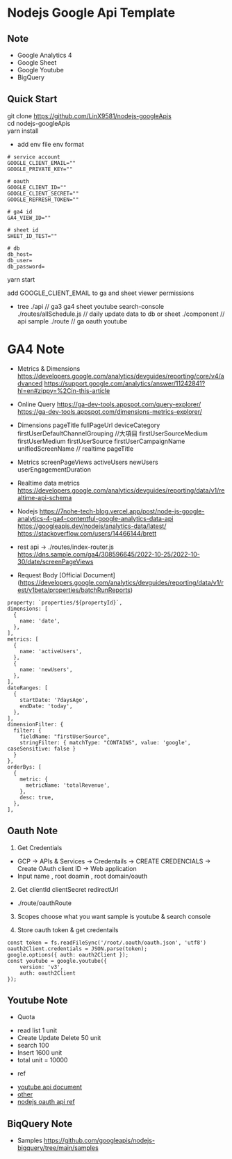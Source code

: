 # Nodejs Google Api Template

## Note
* Google Analytics 4
* Google Sheet
* Google Youtube
* BigQuery

## Quick Start
git clone https://github.com/LinX9581/nodejs-googleApis  
cd nodejs-googleApis  
yarn install  

* add env file
env format
```
# service account
GOOGLE_CLIENT_EMAIL=""
GOOGLE_PRIVATE_KEY=""

# oauth
GOOGLE_CLIENT_ID=""
GOOGLE_CLIENT_SECRET=""
GOOGLE_REFRESH_TOKEN=""

# ga4 id 
GA4_VIEW_ID=""

# sheet id
SHEET_ID_TEST=""

# db
db_host=
db_user=
db_password=
```
yarn start  

add GOOGLE_CLIENT_EMAIL to ga and sheet viewer permissions  

* tree
./api                     // ga3 ga4 sheet youtube search-console
./routes/allSchedule.js   // daily update data to db or sheet
./component               // api sample
./route                   // ga oauth youtube

# GA4 Note
* Metrics & Dimensions
https://developers.google.com/analytics/devguides/reporting/core/v4/advanced
https://support.google.com/analytics/answer/11242841?hl=en#zippy=%2Cin-this-article

* Online Query
https://ga-dev-tools.appspot.com/query-explorer/
https://ga-dev-tools.appspot.com/dimensions-metrics-explorer/

* Dimensions
pageTitle
fullPageUrl
deviceCategory
firstUserDefaultChannelGrouping   //大項目
firstUserSourceMedium             
firstUserMedium
firstUserSource
firstUserCampaignName
unifiedScreenName     // realtime pageTitle

* Metrics
screenPageViews
activeUsers
newUsers
userEngagementDuration

* Realtime data metrics
https://developers.google.com/analytics/devguides/reporting/data/v1/realtime-api-schema

* Nodejs
https://7nohe-tech-blog.vercel.app/post/node-js-google-analytics-4-ga4-contentful-google-analytics-data-api
https://googleapis.dev/nodejs/analytics-data/latest/
https://stackoverflow.com/users/14466144/brett

* rest api -> ./routes/index-router.js
https://dns.sample.com/ga4/308596645/2022-10-25/2022-10-30/date/screenPageViews

* Request Body
[Official Document]
(https://developers.google.com/analytics/devguides/reporting/data/v1/rest/v1beta/properties/batchRunReports)

```
property: `properties/${propertyId}`,
dimensions: [
  {
    name: 'date',
  },
],
metrics: [
  {
    name: 'activeUsers',
  },
  {
    name: 'newUsers',
  },
],
dateRanges: [
  {
    startDate: '7daysAgo',
    endDate: 'today',
  },
],
dimensionFilter: {
  filter: {
    fieldName: "firstUserSource",
    stringFilter: { matchType: "CONTAINS", value: 'google', caseSensitive: false }
  }
},
orderBys: [
  {
    metric: {
      metricName: 'totalRevenue',
    },
    desc: true,
  },
],
```

## Oauth Note
1. Get Credentials
- GCP -> APIs & Services -> Credentails -> CREATE CREDENCIALS -> Create OAuth client ID -> Web application
- Input name , root doamin , root domain/oauth

2. Get clientId clientSecret redirectUrl
- ./route/oauthRoute

3. Scopes choose what you want
sample is youtube & search console

4. Store oauth token & get credentails
```
const token = fs.readFileSync('/root/.oauth/oauth.json', 'utf8')
oauth2Client.credentials = JSON.parse(token);
google.options({ auth: oauth2Client });
const youtube = google.youtube({
    version: 'v3',
    auth: oauth2Client
});
```
## Youtube Note

* Quota
- read list 1 unit
- Create Update Delete 50 unit
- search 100
- Insert 1600 unit
- total unit = 10000

* ref
- [youtube api document](https://developers.google.com/youtube/v3/docs)
- [other](https://www.pexels.com/zh-tw/search/videos/%E8%BE%A6%E5%85%AC%E5%AE%A4/)
- [nodejs oauth api ref](https://hackmd.io/@c36ICNyhQE6-iTXKxoIocg/S1eYdtA1P)


## BiqQuery Note
* Samples
https://github.com/googleapis/nodejs-bigquery/tree/main/samples